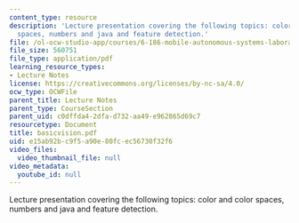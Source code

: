 ```yaml
---
content_type: resource
description: 'Lecture presentation covering the following topics: color and color
  spaces, numbers and java and feature detection.'
file: /ol-ocw-studio-app/courses/6-186-mobile-autonomous-systems-laboratory-january-iap-2005/e15ab92bc9f5a90e80fcec56730f32f6_basicvision.pdf
file_size: 560751
file_type: application/pdf
learning_resource_types:
- Lecture Notes
license: https://creativecommons.org/licenses/by-nc-sa/4.0/
ocw_type: OCWFile
parent_title: Lecture Notes
parent_type: CourseSection
parent_uid: c0dffda4-2dfa-d732-aa49-e962865d69c7
resourcetype: Document
title: basicvision.pdf
uid: e15ab92b-c9f5-a90e-80fc-ec56730f32f6
video_files:
  video_thumbnail_file: null
video_metadata:
  youtube_id: null
---
```

Lecture presentation covering the following topics: color and color spaces, numbers and java and feature detection.